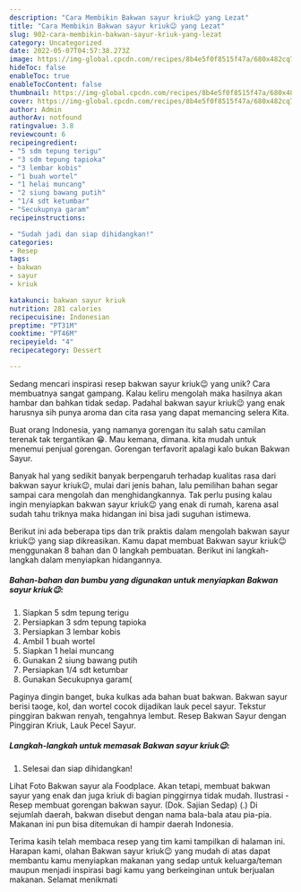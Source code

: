 ```yaml
---
description: "Cara Membikin Bakwan sayur kriuk😉 yang Lezat"
title: "Cara Membikin Bakwan sayur kriuk😉 yang Lezat"
slug: 902-cara-membikin-bakwan-sayur-kriuk-yang-lezat
category: Uncategorized
date: 2022-05-07T04:57:38.273Z
image: https://img-global.cpcdn.com/recipes/8b4e5f0f8515f47a/680x482cq70/bakwan-sayur-kriuk-foto-resep-utama.jpg
hideToc: false
enableToc: true
enableTocContent: false
thumbnail: https://img-global.cpcdn.com/recipes/8b4e5f0f8515f47a/680x482cq70/bakwan-sayur-kriuk-foto-resep-utama.jpg
cover: https://img-global.cpcdn.com/recipes/8b4e5f0f8515f47a/680x482cq70/bakwan-sayur-kriuk-foto-resep-utama.jpg
author: Admin
authorAv: notfound
ratingvalue: 3.8
reviewcount: 6
recipeingredient:
- "5 sdm tepung terigu"
- "3 sdm tepung tapioka"
- "3 lembar kobis"
- "1 buah wortel"
- "1 helai muncang"
- "2 siung bawang putih"
- "1/4 sdt ketumbar"
- "Secukupnya garam"
recipeinstructions:

- "Sudah jadi dan siap dihidangkan!"
categories:
- Resep
tags:
- bakwan
- sayur
- kriuk

katakunci: bakwan sayur kriuk 
nutrition: 281 calories
recipecuisine: Indonesian
preptime: "PT31M"
cooktime: "PT46M"
recipeyield: "4"
recipecategory: Dessert

---
```





Sedang mencari inspirasi resep bakwan sayur kriuk😉 yang unik? Cara membuatnya sangat gampang. Kalau keliru mengolah maka hasilnya akan hambar dan bahkan tidak sedap. Padahal bakwan sayur kriuk😉 yang enak harusnya sih punya aroma dan cita rasa yang dapat memancing selera Kita.





Buat orang Indonesia, yang namanya gorengan itu salah satu camilan terenak tak tergantikan 😁. Mau kemana, dimana. kita mudah untuk menemui penjual gorengan. Gorengan terfavorit apalagi kalo bukan Bakwan Sayur.

Banyak hal yang sedikit banyak berpengaruh terhadap kualitas rasa dari bakwan sayur kriuk😉, mulai dari jenis bahan, lalu pemilihan bahan segar sampai cara mengolah dan menghidangkannya. Tak perlu pusing kalau ingin menyiapkan bakwan sayur kriuk😉 yang enak di rumah, karena asal sudah tahu triknya maka hidangan ini bisa jadi suguhan istimewa.






Berikut ini ada beberapa tips dan trik praktis dalam mengolah bakwan sayur kriuk😉 yang siap dikreasikan. Kamu dapat membuat Bakwan sayur kriuk😉 menggunakan 8 bahan dan 0 langkah pembuatan. Berikut ini langkah-langkah dalam menyiapkan hidangannya.

<!--inarticleads1-->

##### Bahan-bahan dan bumbu yang digunakan untuk menyiapkan Bakwan sayur kriuk😉:

1. Siapkan 5 sdm tepung terigu
1. Persiapkan 3 sdm tepung tapioka
1. Persiapkan 3 lembar kobis
1. Ambil 1 buah wortel
1. Siapkan 1 helai muncang
1. Gunakan 2 siung bawang putih
1. Persiapkan 1/4 sdt ketumbar
1. Gunakan Secukupnya garam(


Paginya dingin banget, buka kulkas ada bahan buat bakwan. Bakwan sayur berisi taoge, kol, dan wortel cocok dijadikan lauk pecel sayur. Tekstur pinggiran bakwan renyah, tengahnya lembut. Resep Bakwan Sayur dengan Pinggiran Kriuk, Lauk Pecel Sayur. 

<!--inarticleads2-->

##### Langkah-langkah untuk memasak Bakwan sayur kriuk😉:


1. Selesai dan siap dihidangkan!

Lihat Foto Bakwan sayur ala Foodplace. Akan tetapi, membuat bakwan sayur yang enak dan juga kriuk di bagian pinggirnya tidak mudah. Ilustrasi - Resep membuat gorengan bakwan sayur. (Dok. Sajian Sedap) (.) Di sejumlah daerah, bakwan disebut dengan nama bala-bala atau pia-pia. Makanan ini pun bisa ditemukan di hampir daerah Indonesia. 

Terima kasih telah membaca resep yang tim kami tampilkan di halaman ini. Harapan kami, olahan Bakwan sayur kriuk😉 yang mudah di atas dapat membantu kamu menyiapkan makanan yang sedap untuk keluarga/teman maupun menjadi inspirasi bagi kamu yang berkeinginan untuk berjualan makanan. Selamat menikmati
